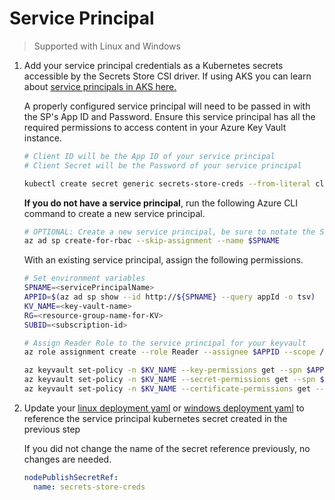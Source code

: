 # Service Principal

> Supported with Linux and Windows

1. Add your service principal credentials as a Kubernetes secrets accessible by the Secrets Store CSI driver. If using AKS you can learn about [service principals in AKS here.](https://docs.microsoft.com/azure/aks/kubernetes-service-principal) 

    A properly configured service principal will need to be passed in with the SP's App ID and Password. Ensure this service principal has all the required permissions to access content in your Azure Key Vault instance.

    ```bash
    # Client ID will be the App ID of your service principal
    # Client Secret will be the Password of your service principal

    kubectl create secret generic secrets-store-creds --from-literal clientid=<CLIENTID> --from-literal clientsecret=<CLIENTSECRET>
    ```
    
    **If you do not have a service principal**, run the following Azure CLI command to create a new service principal.

    ```bash
    # OPTIONAL: Create a new service principal, be sure to notate the SP secret returned on creation.
    az ad sp create-for-rbac --skip-assignment --name $SPNAME
    ```

    With an existing service principal, assign the following permissions.

    ```bash
    # Set environment variables
    SPNAME=<servicePrincipalName>
    APPID=$(az ad sp show --id http://${SPNAME} --query appId -o tsv)
    KV_NAME=<key-vault-name>
    RG=<resource-group-name-for-KV>
    SUBID=<subscription-id>

    # Assign Reader Role to the service principal for your keyvault
    az role assignment create --role Reader --assignee $APPID --scope /subscriptions/$SUBID/resourcegroups/$RG/providers/Microsoft.KeyVault/vaults/$KV_NAME
    
    az keyvault set-policy -n $KV_NAME --key-permissions get --spn $APPID
    az keyvault set-policy -n $KV_NAME --secret-permissions get --spn $APPID
    az keyvault set-policy -n $KV_NAME --certificate-permissions get --spn $APPID
    ```

1. Update your [linux deployment yaml](examples/nginx-pod-secrets-store-inline-volume-secretproviderclass.yaml) or [windows deployment yaml](examples/windows-pod-secrets-store-inline-volume-secretproviderclass.yaml) to reference the service principal kubernetes secret created in the previous step

    If you did not change the name of the secret reference previously, no changes are needed.

    ```yaml
    nodePublishSecretRef:
      name: secrets-store-creds
    ```
